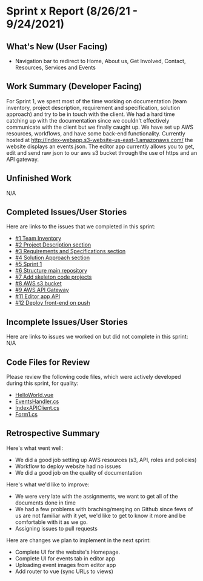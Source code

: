 # Sprint x Report (8/26/21 - 9/24/2021)

## What's New (User Facing)
 * Navigation bar to redirect to Home, About us, Get Involved, Contact, Resources, Services and Events

## Work Summary (Developer Facing)
For Sprint 1, we spent most of the time working on documentation (team inventory, project description, requirement and specification, solution approach) and try to be in touch with the client. We had a hard time catching up with the documentation since we couldn't effectively communicate with the client but we finally caught up. We have set up AWS resources, workflows, and have some back-end functionality. Currently hosted at http://index-webapp.s3-website-us-east-1.amazonaws.com/ the website displays an events.json. The editor app currently allows you to get, edit and send raw json to our aws s3 bucket through the use of https and an API gateway.

## Unfinished Work
N/A

## Completed Issues/User Stories
Here are links to the issues that we completed in this sprint:

 * [#1 Team Inventory](https://github.com/WSUCptSCapstone-Fall2022Spring2023/index-fullstackapp/issues/1)
 * [#2 Project Description section](https://github.com/WSUCptSCapstone-Fall2022Spring2023/index-fullstackapp/issues/2)
 * [#3 Requirements and Specifications section](https://github.com/WSUCptSCapstone-Fall2022Spring2023/index-fullstackapp/issues/3)
 * [#4 Solution Approach section](https://github.com/WSUCptSCapstone-Fall2022Spring2023/index-fullstackapp/issues/4)
 * [#5 Sprint 1](https://github.com/WSUCptSCapstone-Fall2022Spring2023/index-fullstackapp/issues/5)
 * [#6 Structure main repository](https://github.com/WSUCptSCapstone-Fall2022Spring2023/index-fullstackapp/issues/6)
 * [#7 Add skeleton code projects](https://github.com/WSUCptSCapstone-Fall2022Spring2023/index-fullstackapp/issues/7)
 * [#8 AWS s3 bucket](https://github.com/WSUCptSCapstone-Fall2022Spring2023/index-fullstackapp/issues/8)
 * [#9 AWS API Gateway](https://github.com/WSUCptSCapstone-Fall2022Spring2023/index-fullstackapp/issues/9)
 * [#11 Editor app API](https://github.com/WSUCptSCapstone-Fall2022Spring2023/index-fullstackapp/issues/11)
 * [#12 Deploy front-end on push](https://github.com/WSUCptSCapstone-Fall2022Spring2023/index-fullstackapp/issues/12)
 
 ## Incomplete Issues/User Stories
 Here are links to issues we worked on but did not complete in this sprint:
 N/A

## Code Files for Review
Please review the following code files, which were actively developed during this sprint, for quality:
 * [HelloWorld.vue](https://github.com/WSUCptSCapstone-Fall2022Spring2023/index-fullstackapp/blob/main/front-end/index-vue/src/components/HelloWorld.vue)
 * [EventsHandler.cs](https://github.com/WSUCptSCapstone-Fall2022Spring2023/index-fullstackapp/blob/main/index-editor-app/index-editor-app-engine/EventsHandler.cs)
 * [IndexAPIClient.cs](https://github.com/WSUCptSCapstone-Fall2022Spring2023/index-fullstackapp/blob/main/index-editor-app/index-editor-app-engine/IndexAPIClient.cs)
 * [Form1.cs ](https://github.com/WSUCptSCapstone-Fall2022Spring2023/index-fullstackapp/blob/main/index-editor-app/index-editor-app/Form1.cs)
 
## Retrospective Summary
Here's what went well:
  * We did a good job setting up AWS resources (s3, API, roles and policies)
  * Workflow to deploy website had no issues
  * We did a good job on the quality of documentation
 
Here's what we'd like to improve:
   * We were very late with the assignments, we want to get all of the documents done in time
   * We had a few problems with braching/merging on Github since fews of us are not familiar with it yet, we'd like to get to know it more and be comfortable with it as we go.
   * Assigning issues to pull requests
   
Here are changes we plan to implement in the next sprint:
   * Complete UI for the website's Homepage.
   * Complete UI for events tab in editor app
   * Uploading event images from editor app
   * Add router to vue (sync URLs to views)
